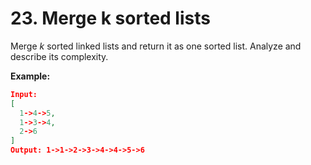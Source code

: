 # 23. Merge k sorted lists

Merge *k* sorted linked lists and return it as one sorted list. Analyze and describe its complexity.

**Example:**

```json
Input:
[
  1->4->5,
  1->3->4,
  2->6
]
Output: 1->1->2->3->4->4->5->6
```

